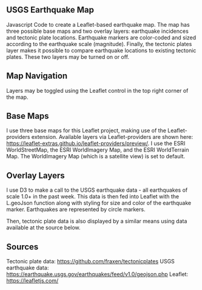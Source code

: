 ## USGS Earthquake Map
Javascript Code to create a Leaflet-based earthquake map. The map has three possible base maps and two overlay layers: earthquake incidences and tectonic plate locations. Earthquake markers are color-coded and sized according to the earthquake scale (magnitude). Finally, the tectonic plates layer makes it possible to compare earthquake locations to existing tectonic plates. These two layers may be turned on or off.

## Map Navigation
Layers may be toggled using the Leaflet control in the top right corner of the map.


## Base Maps
I use three base maps for this Leaflet project, making use of the Leaflet-providers extension. Available layers via Leaflet-providers are shown here: https://leaflet-extras.github.io/leaflet-providers/preview/. I use the ESRI WorldStreetMap, the ESRI WorldImagery Map, and the ESRI WorldTerrain Map. The WorldImagery Map (which is a satellite view) is set to default.

## Overlay Layers
I use D3 to make a call to the USGS earthquake data - all earthquakes of scale 1.0+ in the past week. This data is then fed into Leaflet with the L.geoJson function along with styling for size and color of the earthquake marker. Earthquakes are represented by circle markers.

Then, tectonic plate data is also displayed by a similar means using data available at the source below.

## Sources
Tectonic plate data: https://github.com/fraxen/tectonicplates
USGS earthquake data: https://earthquake.usgs.gov/earthquakes/feed/v1.0/geojson.php
Leaflet: https://leafletjs.com/
